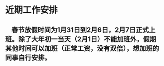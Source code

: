 # 近期工作安排
## &nbsp;&nbsp;&nbsp;&nbsp;春节放假时间为1月31日到2月6日，2月7日正式上班。除了大年初一当天（<font font-color='#d91c2a'>2月1日</font>）不能加班外，假期其他时间可以加班（正常工资，没有双倍），想加班的同事自行安排。
